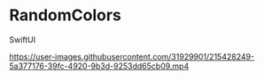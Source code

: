 # RandomColors
SwiftUI


https://user-images.githubusercontent.com/31929901/215428249-5a377176-39fc-4920-9b3d-9253dd65cb09.mp4

